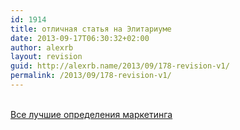 ```yaml
---
id: 1914
title: отличная статья на Элитариуме
date: 2013-09-17T06:30:32+02:00
author: alexrb
layout: revision
guid: http://alexrb.name/2013/09/178-revision-v1/
permalink: /2013/09/178-revision-v1/
---
```

&nbsp; &nbsp; &nbsp; &nbsp;  
[Все лучшие определения маркетинга](http://www.elitarium.ru/index.php?pid=84&id=2004&ez=1)